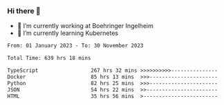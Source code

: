 ### Hi there 👋
- 🔭 I’m currently working at Boehringer Ingelheim
- 🌱 I’m currently learning Kubernetes

 
<!--START_SECTION:waka-->

```txt
From: 01 January 2023 - To: 30 November 2023

Total Time: 639 hrs 18 mins

TypeScript                 267 hrs 32 mins >>>>>>>>>>---------------   41.85 %
Docker                     85 hrs 13 mins  >>>----------------------   13.33 %
Python                     82 hrs 25 mins  >>>----------------------   12.89 %
JSON                       54 hrs 22 mins  >>-----------------------   08.51 %
HTML                       35 hrs 56 mins  >------------------------   05.62 %
```

<!--END_SECTION:waka-->

 
